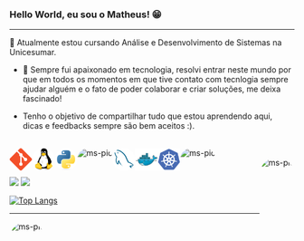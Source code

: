 ### Hello World, eu sou o Matheus! 😁
<hr>

 🤩 Atualmente estou cursando Análise e Desenvolvimento de Sistemas na Unicesumar.
- 💬 Sempre fui apaixonado em tecnologia, resolvi entrar neste mundo por que em todos os momentos em que tive contato com 
  tecnlogia sempre ajudar alguém e o fato de poder colaborar e criar soluções, me deixa fascinado! 
  
- Tenho o objetivo de compartilhar tudo que estou aprendendo aqui, dicas e feedbacks sempre são bem aceitos :). <br><br>

<img align="left" alt="ms-pic" height="40" style="border-radius:50px;" src="https://github.com/devicons/devicon/blob/master/icons/git/git-original.svg">
<img align="left" alt="ms-pic" height="40" style="border-radius:50px;" src="https://github.com/devicons/devicon/blob/master/icons/linux/linux-original.svg">
<img align="left" alt="ms-pic" height="40" style="border-radius:50px;" src="https://github.com/devicons/devicon/blob/master/icons/python/python-original.svg">
<img align="left" alt="ms-pic" height="40" style="border-radius:50px;" src="https://cdn.icon-icons.com/icons2/2699/PNG/512/apache_spark_logo_icon_170560.png">
<img align="left" alt="ms-pic" height="40" style="border-radius:50px;" src="https://github.com/devicons/devicon/blob/master/icons/mysql/mysql-original.svg">
<img align="left" alt="ms-pic" height="40" src="https://github.com/devicons/devicon/blob/master/icons/docker/docker-original.svg">
<img align="left" alt="ms-pic" height="40" src="https://github.com/devicons/devicon/blob/master/icons/kubernetes/kubernetes-plain.svg">
<img align="left" alt="ms-pic" height="40" style="border-radius:50px;" src="https://cdn.jsdelivr.net/gh/devicons/devicon/icons/amazonwebservices/amazonwebservices-plain-wordmark.svg">
<br>
<img align="right" alt="ms-pic" height="100" style="border-radius:50px;" src="https://i.pinimg.com/originals/80/2f/6b/802f6b55de54cec2eeacc6df2d7cb464.gif">

</div>
<br><br>

  <a href = "mailto:matheussanteago@gmail.com">
 <img src="https://img.shields.io/badge/Gmail-D14836?style=for-the-badge&logo=gmail&logoColor=white" target="_blank"></a>
  <a href="https://www.linkedin.com/in/matheus-santeago-443016226/" target="_blank">
 <img src="https://img.shields.io/badge/-LinkedIn-%230077B5?style=for-the-badge&logo=linkedin&logoColor=white" target="_blank"></a> 
 
[![Top Langs](https://github-readme-stats.vercel.app/api/top-langs/?username=matheussanteago&layout=compact)](https://github.com/anuraghazra/github-readme-stats)
<hr>
<img align="left" alt="ms-pic" height="100" style="border-radius:50px;" src="https://images.credly.com/images/00634f82-b07f-4bbd-a6bb-53de397fc3a6/twitter_thumb_201604_image.png">
